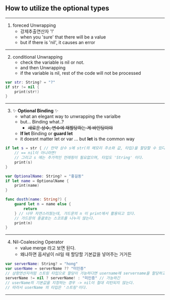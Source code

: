 ## How to utilize the optional types
---

1. foreced Unwrapping
    - 강제추출연산자 '!'
    - when you 'sure' that there will be a value
    - but if there is 'nil', it causes an error
---

2. conditional Unwrapping
    - check the variable is nil or not.
    - and then Unwrapping
    - if the variable is nil, rest of the code will not be processed
```swift
var str: String? = "?"
if str != nil {
    print(str!)
}
```

---
3. ✨ **Optional Binding** ✨
    - what an elegant way to unwrapping the varialbe
    - but... Binding what..?
        - ~~새로운 상수, 변수에 재할당하는 게 바인딩이야~~
    - **lf let** Binding or **guard let**
    - it doesnt matter let or var ... but **let** is the common way
    
```swift
if let s = str { // 만약 상수 s에 str(의 메모리 주소와 값, 타입)을 할당할 수 있다면
    // == nil이 아니라면!
    // 그리고 s 에는 추가적인 언래핑이 필요없으며, 타입도 'String' 이다.
    print(s)
}

var OptionalName: String? = "홍길동"
if let name = OptionalName {
    print(name)
}

func dosth(name: String?) {
    guard let n = name else {
        return
    } // 너무 자연스러웠는데, 가드문의 n 이 print에서 활용되고 있다.
    // 가드문의 중괄호는 스코프를 나누지 않는다.
    print(n)
}
```

---

4. Nil-Coalescing Operator
    - value merge 라고 보면 된다.
    - 왜냐하면 옵셔널이 nil일 때 할당할 기본값을 넣어주는 거거든
```swift
var serverName: String? = "hong"
var userName = serverName ?? "미인증"
// 삼항연산자처럼 스트링 타입으로 할당이 가능하다면 username에 servername을 할당하고, 타입 지정이 안 되는 경우(nil) 이면 "미인증"을 username에 할당
serverName != nil ? serverName! : "미인증" // 가능하긴 
// userName의 기본값을 지정하는 경우 -> nil이 절대 리턴되지 않는다.
// 따라서 userName 의 타입은 '스트링'이다.
```

---